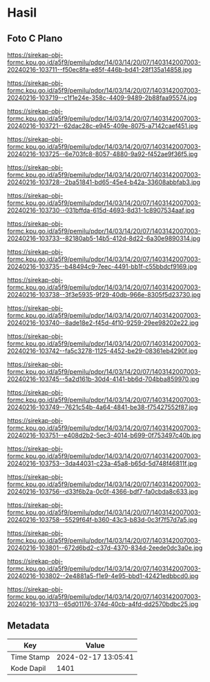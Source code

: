 # Hasil

## Foto C Plano

https://sirekap-obj-formc.kpu.go.id/a5f9/pemilu/pdpr/14/03/14/20/07/1403142007003-20240216-103711--f50ec8fa-e85f-446b-bd41-28f135a14858.jpg

https://sirekap-obj-formc.kpu.go.id/a5f9/pemilu/pdpr/14/03/14/20/07/1403142007003-20240216-103719--c1f1e24e-358c-4409-9489-2b88faa95574.jpg

https://sirekap-obj-formc.kpu.go.id/a5f9/pemilu/pdpr/14/03/14/20/07/1403142007003-20240216-103721--62dac28c-e945-409e-8075-a7142caef451.jpg

https://sirekap-obj-formc.kpu.go.id/a5f9/pemilu/pdpr/14/03/14/20/07/1403142007003-20240216-103725--6e703fc8-8057-4880-9a92-f452ae9f36f5.jpg

https://sirekap-obj-formc.kpu.go.id/a5f9/pemilu/pdpr/14/03/14/20/07/1403142007003-20240216-103728--2ba51841-bd65-45e4-b42a-33608abbfab3.jpg

https://sirekap-obj-formc.kpu.go.id/a5f9/pemilu/pdpr/14/03/14/20/07/1403142007003-20240216-103730--031bffda-615d-4693-8d31-1c8907534aaf.jpg

https://sirekap-obj-formc.kpu.go.id/a5f9/pemilu/pdpr/14/03/14/20/07/1403142007003-20240216-103733--82180ab5-14b5-412d-8d22-6a30e9890314.jpg

https://sirekap-obj-formc.kpu.go.id/a5f9/pemilu/pdpr/14/03/14/20/07/1403142007003-20240216-103735--b48494c9-7eec-4491-bb1f-c55bbdcf9169.jpg

https://sirekap-obj-formc.kpu.go.id/a5f9/pemilu/pdpr/14/03/14/20/07/1403142007003-20240216-103738--3f3e5935-9f29-40db-966e-8305f5d23730.jpg

https://sirekap-obj-formc.kpu.go.id/a5f9/pemilu/pdpr/14/03/14/20/07/1403142007003-20240216-103740--8ade18e2-f45d-4f10-9259-29ee98202e22.jpg

https://sirekap-obj-formc.kpu.go.id/a5f9/pemilu/pdpr/14/03/14/20/07/1403142007003-20240216-103742--fa5c3278-1125-4452-be29-08361eb4290f.jpg

https://sirekap-obj-formc.kpu.go.id/a5f9/pemilu/pdpr/14/03/14/20/07/1403142007003-20240216-103745--5a2d161b-30d4-4141-bb6d-704bba859970.jpg

https://sirekap-obj-formc.kpu.go.id/a5f9/pemilu/pdpr/14/03/14/20/07/1403142007003-20240216-103749--7621c54b-4a64-4841-be38-f75427552f87.jpg

https://sirekap-obj-formc.kpu.go.id/a5f9/pemilu/pdpr/14/03/14/20/07/1403142007003-20240216-103751--e408d2b2-5ec3-4014-b699-0f753497c40b.jpg

https://sirekap-obj-formc.kpu.go.id/a5f9/pemilu/pdpr/14/03/14/20/07/1403142007003-20240216-103753--3da44031-c23a-45a8-b65d-5d748f46811f.jpg

https://sirekap-obj-formc.kpu.go.id/a5f9/pemilu/pdpr/14/03/14/20/07/1403142007003-20240216-103756--d33f6b2a-0c0f-4366-bdf7-fa0cbda8c633.jpg

https://sirekap-obj-formc.kpu.go.id/a5f9/pemilu/pdpr/14/03/14/20/07/1403142007003-20240216-103758--5529f64f-b360-43c3-b83d-0c3f7f57d7a5.jpg

https://sirekap-obj-formc.kpu.go.id/a5f9/pemilu/pdpr/14/03/14/20/07/1403142007003-20240216-103801--672d6bd2-c37d-4370-834d-2eede0dc3a0e.jpg

https://sirekap-obj-formc.kpu.go.id/a5f9/pemilu/pdpr/14/03/14/20/07/1403142007003-20240216-103802--2e4881a5-f1e9-4e95-bbd1-42421edbbcd0.jpg

https://sirekap-obj-formc.kpu.go.id/a5f9/pemilu/pdpr/14/03/14/20/07/1403142007003-20240216-103713--65d01176-374d-40cb-a4fd-dd2570bdbc25.jpg


## Metadata

| Key        | Value               |
| ---------- | ------------------- |
| Time Stamp | 2024-02-17 13:05:41 |
| Kode Dapil | 1401                |



